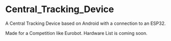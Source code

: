 # Central_Tracking_Device
A Central Tracking Device based on Android with a connection to an ESP32.

Made for a Competition like Eurobot.
Hardware List is coming soon.
